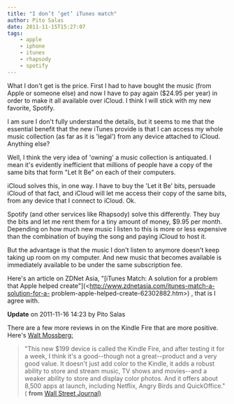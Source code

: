 ```yaml
---
title: "I don’t ‘get’ iTunes match"
author: Pito Salas
date: 2011-11-15T15:27:07
tags:
    - apple
    - iphone
    - itunes
    - rhapsody
    - spotify
---
```




What I don't get is the price. First I had to have bought the music (from
Apple or someone else) and now I have to pay again ($24.95 per year) in order
to make it all available over iCloud. I think I will stick with my new
favorite, Spotify.

I am sure I don't fully understand the details, but it seems to me that the
essential benefit that the new iTunes provide is that I can access my whole
music collection (as far as it is 'legal') from any device attached to iCloud.
Anything else?

Well, I think the very idea of 'owning' a music collection is antiquated. I
mean it's evidently inefficient that millions of people have a copy of the
same bits that form "Let It Be" on each of their computers.

iCloud solves this, in one way. I have to buy the 'Let it Be' bits, persuade
iCloud of that fact, and iCloud will let me access their copy of the same
bits, from any device that I connect to iCloud. Ok.

Spotify (and other services like Rhapsody) solve this differently. They buy
the bits and let me rent them for a tiny amount of money, $9.95 per month.
Depending on how much new music I listen to this is more or less expensive
than the combination of buying the song and paying iCloud to host it.

But the advantage is that the music I don't listen to anymore doesn't keep
taking up room on my computer. And new music that becomes available is
immediately available to be under the same subscription fee.

Here's an article on ZDNet Asia, "[iTunes Match: A solution for a problem that
Apple helped create"](<http://www.zdnetasia.com/itunes-match-a-solution-for-a-
problem-apple-helped-create-62302882.htm>) , that is I agree with.

**Update** on 2011-11-16 14:23 by Pito Salas

There are a few more reviews in on the Kindle Fire that are more positive.
Here's [Walt
Mossberg:](<http://online.wsj.com/article/SB10001424052970204190504577040110511886588.html?mod=djemptech_t>)

> "This new $199 device is called the Kindle Fire, and after testing it for a
> week, I think it's a good--though not a great--product and a very good
> value. It doesn't just add color to the Kindle, it adds a robust ability to
> store and stream music, TV shows and movies--and a weaker ability to store
> and display color photos. And it offers about 8,500 apps at launch,
> including Netflix, Angry Birds and QuickOffice." ( **from** [Wall Street
> Journal)](<http://online.wsj.com/article/SB10001424052970204190504577040110511886588.html?mod=djemptech_t>)


